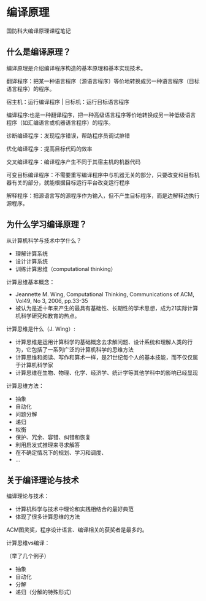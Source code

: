 # 编译原理

国防科大编译原理课程笔记



## 什么是编译原理？

编译原理是介绍编译程序构造的基本原理和基本实现技术。

翻译程序：把某一种语言程序（源语言程序）等价地转换成另一种语言程序（目标语言程序）的程序。

宿主机：运行编译程序 |  目标机：运行目标语言程序

编译程序:也是一种翻译程序，把一种高级语言程序等价地转换成另一种低级语言程序（如汇编语言或机器语言程序）的程序。

诊断编译程序：发现程序错误，帮助程序员调试排错

优化编译程序：提高目标代码的效率

交叉编译程序：编译程序产生不同于其宿主机的机器代码

可变目标编译程序：不需要重写编译程序中与机器无关的部分，只要改变和目标机器有关的部分，就能根据目标运行平台改变运行程序

解释程序：把源语言写的源程序作为输入，但不产生目标程序，而是边解释边执行源程序。

## 为什么学习编译原理？

从计算机科学与技术中学什么？

- 理解计算系统
- 设计计算系统
- 训练计算思维（computational thinking）

计算思维基本概念：

- Jeannette M. Wing, Computational Thinking, Communications of  ACM, Vol49, No 3, 2006, pp.33-35
- 被认为是近十年来产生的最具有基础性、长期性的学术思想，成为21实际计算机科学研究和教育的热点。

计算思维是什么（J. Wing）:

- 计算思维是运用计算科学的基础概念去求解问题、设计系统和理解人类的行为，它包括了一系列广泛的计算机科学的思维方法
- 计算思维和阅读、写作和算术一样，是21世纪每个人的基本技能，而不仅仅属于计算机科学家
- 计算思维在生物、物理、化学、经济学、统计学等其他学科中的影响已经显现

计算思维方法：

- 抽象
- 自动化
- 问题分解
- 递归
- 权衡
- 保护、冗余、容错、纠错和恢复
- 利用启发式推理来寻求解答
- 在不确定情况下的规划、学习和调度、
- ...

## 关于编译理论与技术

编译理论与技术：

- 计算机科学与技术中理论和实践相结合的最好典范
- 体现了很多计算思维的方法

ACM图灵奖，程序设计语言、编译相关的获奖者是最多的。

计算思维vs编译：

（举了几个例子）

- 抽象
- 自动化
- 分解
- 递归（分解的特殊形式）

